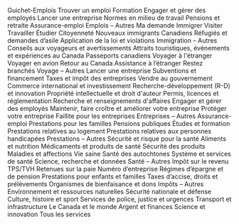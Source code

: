 Guichet-Emplois
Trouver un emploi
Formation
Engager et gérer des employés
Lancer une entreprise
Normes en milieu de travail
Pensions et retraite
Assurance-emploi
Emplois – Autres
Ma demande
Immigrer
Visiter
Travailler
Étudier
Citoyenneté
Nouveaux immigrants
Canadiens
Réfugiés et demandes d’asile
Application de la loi et violations
Immigration – Autres
Conseils aux voyageurs et avertissements
Attraits touristiques, événements et expériences au Canada
Passeports canadiens
Voyager à l'étranger
Voyager en avion
Retour au Canada
Assistance à l’étranger
Restez branchés
Voyage – Autres
Lancer une entreprise
Subventions et financement
Taxes et impôt des entreprises
Vendre au gouvernement
Commerce international et investissement
Recherche-développement (R-D) et innovation
Propriété intellectuelle et droit d'auteur
Permis, licences et réglementation
Recherche et renseignements d'affaires
Engager et gérer des employés
Maintenir, faire croître et améliorer votre entreprise
Protéger votre entreprise
Faillite pour les entreprises
Entreprises – Autres
Assurance-emploi
Prestations pour les familles
Pensions publiques
Études et formation
Prestations relatives au logement
Prestations relatives aux personnes handicapées
Prestations – Autres
Sécurité et risque pour la santé
Aliments et nutrition
Médicaments et produits de santé
Sécurité des produits
Maladies et affections
Vie saine
Santé des autochtones
Système et services de santé
Science, recherche et données
Santé – Autres
Impôt sur le revenu
TPS/TVH
Retenues sur la paie
Numéro d’entreprise
Régimes d’épargne et de pension
Prestations pour enfants et familles
Taxes d’accise, droits et prélèvements
Organismes de bienfaisance et dons
Impôts – Autres
Environnement et ressources naturelles
Sécurité nationale et défense
Culture, histoire et sport
Services de police, justice et urgences
Transport et infrastructure
Le Canada et le monde
Argent et finances
Science et innovation
Tous les services
